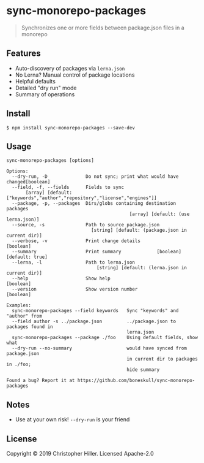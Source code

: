# sync-monorepo-packages

> Synchronizes one or more fields between package.json files in a monorepo

## Features

- Auto-discovery of packages via `lerna.json`
- No Lerna? Manual control of package locations
- Helpful defaults
- Detailed "dry run" mode
- Summary of operations

## Install

```shell
$ npm install sync-monorepo-packages --save-dev
```

## Usage

```plain
sync-monorepo-packages [options]

Options:
  --dry-run, -D              Do not sync; print what would have changed[boolean]
  --field, -f, --fields      Fields to sync
       [array] [default: ["keywords","author","repository","license","engines"]]
  --package, -p, --packages  Dirs/globs containing destination packages
                                             [array] [default: (use lerna.json)]
  --source, -s               Path to source package.json
                               [string] [default: (package.json in current dir)]
  --verbose, -v              Print change details                      [boolean]
  --summary                  Print summary             [boolean] [default: true]
  --lerna, -l                Path to lerna.json
                                 [string] [default: (lerna.json in current dir)]
  --help                     Show help                                 [boolean]
  --version                  Show version number                       [boolean]

Examples:
  sync-monorepo-packages --field keywords   Sync "keywords" and "author" from
  --field author -s ../package.json         ../package.json to packages found in
                                            lerna.json
  sync-monorepo-packages --package ./foo    Using default fields, show what
  --dry-run --no-summary                    would have synced from package.json
                                            in current dir to packages in ./foo;
                                            hide summary

Found a bug? Report it at https://github.com/boneskull/sync-monorepo-packages
```

## Notes

- Use at your own risk! `--dry-run` is your friend

## License

Copyright © 2019 Christopher Hiller. Licensed Apache-2.0
